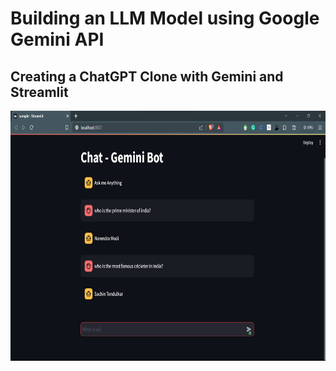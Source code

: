 # Building an LLM Model using Google Gemini API
## Creating a ChatGPT Clone with Gemini and Streamlit

<div align="center">
    <img src="output.png" alt="Logo" width="800" height="400">
</div>
